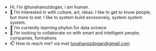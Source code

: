 - Hi, I’m @tunahanozdogan, i am human.
- 👀 I’m interested in 
with culture, art, ideas. I like to get to know people, but more to eat. I like to system build excessively, system system system.
- 🌱 I’m currently learning  phyton for data scinece
- 💞️ I’m looking to collaborate on with
smart and intelligent people, companies, formations
- 📫 How to reach me?  via mail tunahanozdogan@gmail.com

<!---
tunahanozdogan/tunahanozdogan is a ✨ special ✨ repository because its `README.md` (this file) appears on your GitHub profile.
You can click the Preview link to take a look at your changes.
--->
